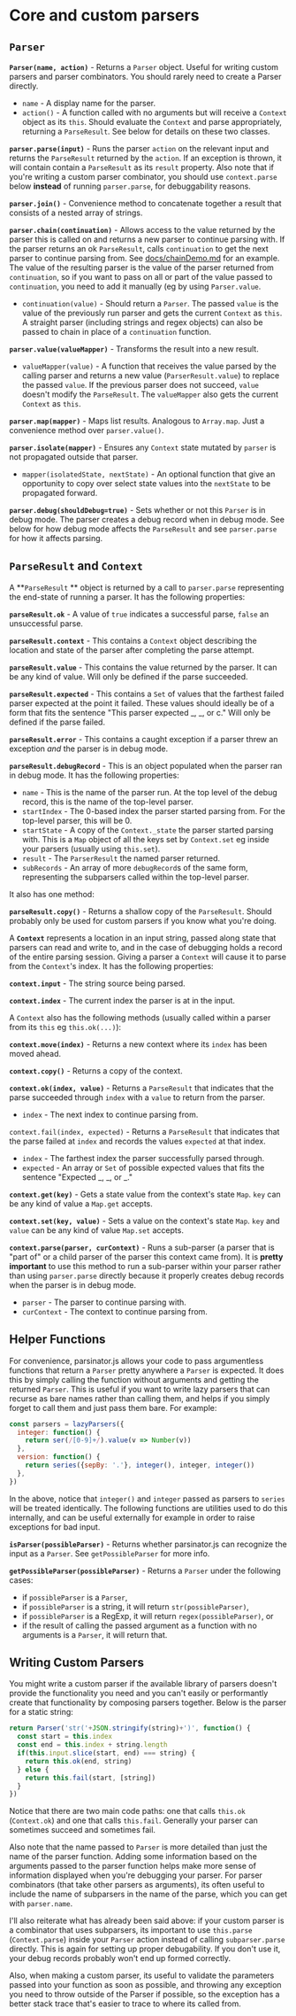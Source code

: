 # Core and custom parsers

## `Parser`

**`Parser(name, action)`** - Returns a `Parser` object. Useful for writing custom parsers and parser combinators. You should rarely need to create a Parser directly. 

* `name` - A display name for the parser.
* `action()` - A function called with no arguments but will receive a `Context` object as its `this`. Should evaluate the `Context` and parse appropriately, returning a `ParseResult`. See below for details on these two classes.

**`parser.parse(input)`**  - Runs the parser `action` on the relevant input and returns the `ParseResult` returned by the `action`. If an exception is thrown, it will contain contain a `ParseResult` as its `result` property. Also note that if you're writing a custom parser combinator, you should use `context.parse` below **instead** of running `parser.parse`, for debuggability reasons. 

**`parser.join()`**  - Convenience method to concatenate together a result that consists of a nested array of strings. 

**`parser.chain(continuation)`** - Allows access to the value returned by the parser this is called on and returns a new parser to continue parsing with. If the parser returns an ok `ParseResult`, calls `continuation` to get the next parser to continue parsing from. See [docs/chainDemo.md](../docs/chainDemo.md) for an example. The value of the resulting parser is the value of the parser returned from `continuation`, so if you want to pass on all or part of the value passed to `continuation`, you need to add it manually (eg by using `Parser.value`.

* `continuation(value)` - Should return a `Parser`. The passed `value` is the value of the previously run parser and gets the current `Context` as `this`. A straight parser (including strings and regex objects) can also be passed to chain in place of a `continuation` function.

**`parser.value(valueMapper)`** - Transforms the result into a new result.

* `valueMapper(value)` - A function that receives the value parsed by the calling parser and returns a new value (`ParserResult.value`) to replace the passed `value`. If the previous parser does not succeed, `value` doesn't modify the `ParseResult`. The `valueMapper` also gets the current `Context` as `this`.

**`parser.map(mapper)`** - Maps list results. Analogous to `Array.map`. Just a convenience method over `parser.value()`.

**`parser.isolate(mapper)`** - Ensures any `Context` state mutated by `parser` is not propagated outside that parser.

* `mapper(isolatedState, nextState)` - An optional function that give an opportunity to copy over select state values into the `nextState` to be propagated forward.   

**`parser.debug(shouldDebug=true)`** - Sets whether or not this `Parser` is in debug mode. The parser creates a debug record when in debug mode. See below for how debug mode affects the `ParseResult` and see `parser.parse` for how it affects parsing. 

## `ParseResult` and `Context`

A **`ParseResult` ** object is returned by a call to `parser.parse` representing the end-state of running a parser. It has the following properties:

**`parseResult.ok`** - A value of `true` indicates a successful parse, `false` an unsuccessful parse.

**`parseResult.context`** - This contains a `Context` object describing the location and state of the parser after completing the parse attempt. 

**`parseResult.value`** - This contains the value returned by the parser. It can be any kind of value. Will only be defined if the parse succeeded.

**`parseResult.expected`** - This contains a `Set` of values that the farthest failed parser expected at the point it failed. These values should ideally be of a form that fits the sentence "This parser expected _, _, or c." Will only be defined if the parse failed.

**`parseResult.error`** - This contains a caught exception if a parser threw an exception *and* the parser is in debug mode. 

**`parseResult.debugRecord`** - This is an object populated when the parser ran in debug mode. It has the following properties:

* `name` - This is the name of the parser run. At the top level of the debug record, this is the name of the top-level parser.
* `startIndex` - The 0-based index the parser started parsing from. For the top-level parser, this will be 0.
* `startState` - A copy of the `Context._state` the parser started parsing with. This is a `Map` object of all the keys set by `Context.set` eg inside your parsers (usually using `this.set`).
* `result` - The `ParserResult` the named parser returned.
* `subRecords` - An array of more `debugRecord`s of the same form, representing the subparsers called within the top-level parser.

It also has one method:

**`parseResult.copy()`** - Returns a shallow copy of the `ParseResult`. Should probably only be used for custom parsers if you know what you're doing. 

A **`Context`** represents a location in an input string, passed along state that parsers can read and write to, and in the case of debugging holds a record of the entire parsing session. Giving a parser a `Context` will cause it to parse from the `Context`'s index. It has the following properties:

**`context.input`** - The string source being parsed.

**`context.index`** - The current index the parser is at in the input.

A `Context` also has the following methods (usually called within a parser from its `this` eg `this.ok(...)`):

**`context.move(index)`** - Returns a new context where its `index` has been moved ahead.

**`context.copy()`** - Returns a copy of the context.

**`context.ok(index, value)`** - Returns a `ParseResult` that indicates that the parse succeeded through `index` with a `value` to return from the parser.

* `index` - The next index to continue parsing from.

`context.fail(index, expected)` - Returns a `ParseResult` that indicates that the parse failed at `index` and records the values `expected` at that index.

* `index` - The farthest index the parser successfully parsed through.
* `expected` - An array or `Set` of possible expected values that fits the sentence "Expected _, _, or _."

**`context.get(key)`** - Gets a state value from the context's state `Map`. `key` can be any kind of value a `Map.get` accepts.

**`context.set(key, value)`** - Sets a value on the context's state `Map`. `key` and `value` can be any kind of value `Map.set` accepts.

**`context.parse(parser, curContext)`** - Runs a sub-parser (a parser that is "part of" or a child parser of the parser this context came from). It is **pretty important** to use this method to run a sub-parser within your parser rather than using `parser.parse` directly because it properly creates debug records when the parser is in debug mode.

* `parser` - The parser to continue parsing with.
* `curContext` - The context to continue parsing from.

## Helper Functions

For convenience, parsinator.js allows your code to pass argumentless functions that return a `Parser` pretty anywhere a `Parser` is expected. It does this by simply calling the function without arguments and getting the returned `Parser`. This is useful if you want to write lazy parsers that can recurse as bare names rather than calling them, and helps if you simply forget to call them and just pass them bare. For example:

```javascript
const parsers = lazyParsers({
  integer: function() {
    return ser(/[0-9]+/).value(v => Number(v))
  },
  version: function() {
    return series({sepBy: '.'}, integer(), integer, integer())
  },
})
```

In the above, notice that `integer()` and `integer` passed as parsers to `series` will be treated identically. The following functions are utilities used to do this internally, and can be useful externally for example in order to raise exceptions for bad input.

**`isParser(possibleParser)`** - Returns whether parsinator.js can recognize the input as a `Parser`. See `getPossibleParser` for more info.

**`getPossibleParser(possibleParser)`** - Returns a `Parser` under the following cases:

* if `possibleParser` is a `Parser`,
* if `possibleParser` is a string, it will return `str(possibleParser)`,
* if `possibleParser` is a RegExp, it will return `regex(possibleParser)`, or
* if the result of calling the passed argument as a function with no arguments is a `Parser`, it will return that.

## Writing Custom Parsers

You might write a custom parser if the available library of parsers doesn't provide the functionality you need and you can't easily or performantly create that functionality by composing parsers together. Below is the parser for a static string:

```javascript
return Parser('str('+JSON.stringify(string)+')', function() {
  const start = this.index
  const end = this.index + string.length
  if(this.input.slice(start, end) === string) {
    return this.ok(end, string)
  } else {
    return this.fail(start, [string])
  }
})
```

Notice that there are two main code paths: one that calls `this.ok` (`Context.ok`) and one that calls `this.fail`. Generally your parser can sometimes succeed and sometimes fail. 

Also note that the name passed to `Parser` is more detailed than just the name of the parser function. Adding some information based on the arguments passed to the parser function helps make more sense of information displayed when you're debugging your parser. For parser combinators (that take other parsers as arguments), its often useful to include the name of subparsers in the name of the parse, which you can get with `parser.name`.

I'll also reiterate what has already been said above: if your custom parser is a combinator that uses subparsers, its important to use `this.parse` (`Context.parse`) inside your `Parser` action instead of calling `subparser.parse` directly. This is again for setting up proper debugability. If you don't use it, your debug records probably won't end up formed correctly. 

Also, when making a custom parser, its useful to validate the parameters passed into your function as soon as possible, and throwing any exception you need to throw outside of the Parser if possible, so the exception has a better stack trace that's easier to trace to where its called from.